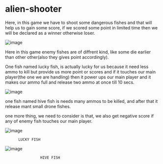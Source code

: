 # alien-shooter
Here, in this game we have to shoot some dangerous fishes and that will help us to gain some score, if we scored some point in limited time then we will be declared as a winner otherwise loser.

![image](https://user-images.githubusercontent.com/94397716/194619680-7149556a-a8b4-4ed6-8cdf-3dfa3189e56b.png)

Here in this game enemy fishes are of diffrent kind, like some die earlier than other other(also they gives point accordingly).

One fish named lucky fish, is actually lucky for us because it need less ammo to kill but provide us more point or scores and if it touches our main player(the one we are handling) then it power ups our main player and it makes our ammo full and release two ammo at once till 10 secs.

![image](https://user-images.githubusercontent.com/94397716/194624512-53d50459-3b9d-4317-b562-6c187e3e654f.png)

one fish named hive fish is needs many ammos to be killed, and after that it release mant small drone fishes.


one more thing, we need to consider is that, we also get negative score if any of enemy fish touches our main player.


![image](https://user-images.githubusercontent.com/94397716/194624958-acd67b36-403a-4d2f-8390-a2176789ba23.png)

          LUCKY FISH

![image](https://user-images.githubusercontent.com/94397716/194623693-48353d55-87fb-4304-aad9-465c72ddb95c.png)

                    HIVE FISH




